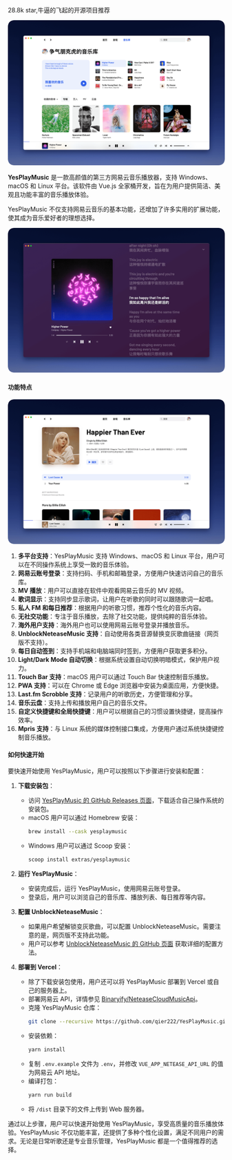 28.8k star,牛逼的飞起的开源项目推荐

![](image.png)






**YesPlayMusic** 是一款高颜值的第三方网易云音乐播放器，支持 Windows、macOS 和 Linux 平台。该软件由 Vue.js 全家桶开发，旨在为用户提供简洁、美观且功能丰富的音乐播放体验。

YesPlayMusic 不仅支持网易云音乐的基本功能，还增加了许多实用的扩展功能，使其成为音乐爱好者的理想选择。

![](image-1.png)

#### 功能特点

![](image-2.png)

1. **多平台支持**：YesPlayMusic 支持 Windows、macOS 和 Linux 平台，用户可以在不同操作系统上享受一致的音乐体验。
2. **网易云账号登录**：支持扫码、手机和邮箱登录，方便用户快速访问自己的音乐库。
3. **MV 播放**：用户可以直接在软件中观看网易云音乐的 MV 视频。
4. **歌词显示**：支持同步显示歌词，让用户在听歌的同时可以跟随歌词一起唱。
5. **私人 FM 和每日推荐**：根据用户的听歌习惯，推荐个性化的音乐内容。
6. **无社交功能**：专注于音乐播放，去除了社交功能，提供纯粹的音乐体验。
7. **海外用户支持**：海外用户也可以使用网易云账号登录并播放音乐。
8. **UnblockNeteaseMusic 支持**：自动使用各类音源替换变灰歌曲链接（网页版不支持）。
9. **每日自动签到**：支持手机端和电脑端同时签到，方便用户获取更多积分。
10. **Light/Dark Mode 自动切换**：根据系统设置自动切换明暗模式，保护用户视力。
11. **Touch Bar 支持**：macOS 用户可以通过 Touch Bar 快速控制音乐播放。
12. **PWA 支持**：可以在 Chrome 或 Edge 浏览器中安装为桌面应用，方便快捷。
13. **Last.fm Scrobble 支持**：记录用户的听歌历史，方便管理和分享。
14. **音乐云盘**：支持上传和播放用户自己的音乐文件。
15. **自定义快捷键和全局快捷键**：用户可以根据自己的习惯设置快捷键，提高操作效率。
16. **Mpris 支持**：与 Linux 系统的媒体控制接口集成，方便用户通过系统快捷键控制音乐播放。

#### 如何快速开始

要快速开始使用 YesPlayMusic，用户可以按照以下步骤进行安装和配置：

1. **下载安装包**：
   - 访问 [YesPlayMusic 的 GitHub Releases 页面](https://github.com/qier222/YesPlayMusic/releases)，下载适合自己操作系统的安装包。
   - macOS 用户可以通过 Homebrew 安装：
     ```bash
     brew install --cask yesplaymusic
     ```
   - Windows 用户可以通过 Scoop 安装：
     ```bash
     scoop install extras/yesplaymusic
     ```

2. **运行 YesPlayMusic**：
   - 安装完成后，运行 YesPlayMusic，使用网易云账号登录。
   - 登录后，用户可以浏览自己的音乐库、播放列表、每日推荐等内容。

3. **配置 UnblockNeteaseMusic**：
   - 如果用户希望解锁变灰歌曲，可以配置 UnblockNeteaseMusic。需要注意的是，网页版不支持此功能。
   - 用户可以参考 [UnblockNeteaseMusic 的 GitHub 页面](https://github.com/nondanee/UnblockNeteaseMusic) 获取详细的配置方法。

4. **部署到 Vercel**：
   - 除了下载安装包使用，用户还可以将 YesPlayMusic 部署到 Vercel 或自己的服务器上。
   - 部署网易云 API，详情参见 [Binaryify/NeteaseCloudMusicApi](https://github.com/Binaryify/NeteaseCloudMusicApi)。
   - 克隆 YesPlayMusic 仓库：
     ```bash
     git clone --recursive https://github.com/qier222/YesPlayMusic.git
     ```
   - 安装依赖：
     ```bash
     yarn install
     ```
   - 复制 `.env.example` 文件为 `.env`，并修改 `VUE_APP_NETEASE_API_URL` 的值为网易云 API 地址。
   - 编译打包：
     ```bash
     yarn run build
     ```
   - 将 `/dist` 目录下的文件上传到 Web 服务器。

通过以上步骤，用户可以快速开始使用 YesPlayMusic，享受高质量的音乐播放体验。YesPlayMusic 不仅功能丰富，还提供了多种个性化设置，满足不同用户的需求。无论是日常听歌还是专业音乐管理，YesPlayMusic 都是一个值得推荐的选择。

